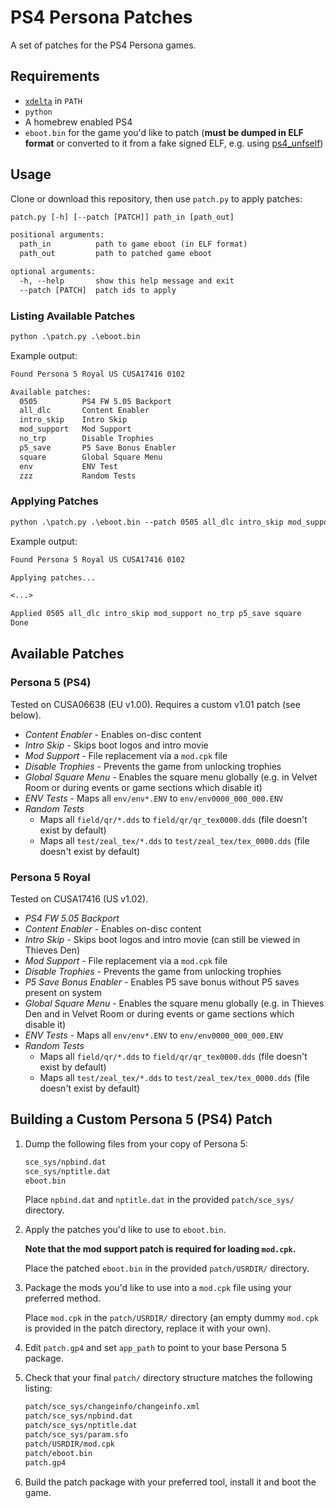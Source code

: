 # PS4 Persona Patches

A set of patches for the PS4 Persona games.

## Requirements

- [`xdelta`](https://github.com/jmacd/xdelta-gpl) in `PATH`
- `python`
- A homebrew enabled PS4
- `eboot.bin` for the game you'd like to patch (**must be dumped in ELF format** or converted to it from a fake signed ELF, e.g. using [ps4_unfself](https://github.com/SocraticBliss/ps4_unfself))

## Usage

Clone or download this repository, then use `patch.py` to apply patches:

```txt
patch.py [-h] [--patch [PATCH]] path_in [path_out]

positional arguments:
  path_in          path to game eboot (in ELF format)
  path_out         path to patched game eboot

optional arguments:
  -h, --help       show this help message and exit
  --patch [PATCH]  patch ids to apply
```

### Listing Available Patches

```txt
python .\patch.py .\eboot.bin
```

Example output:

```txt
Found Persona 5 Royal US CUSA17416 0102

Available patches:
  0505          PS4 FW 5.05 Backport
  all_dlc       Content Enabler
  intro_skip    Intro Skip
  mod_support   Mod Support
  no_trp        Disable Trophies
  p5_save       P5 Save Bonus Enabler
  square        Global Square Menu
  env           ENV Test
  zzz           Random Tests
```

### Applying Patches

```txt
python .\patch.py .\eboot.bin --patch 0505 all_dlc intro_skip mod_support no_trp p5_save square
```

Example output:

```txt
Found Persona 5 Royal US CUSA17416 0102

Applying patches...

<...>

Applied 0505 all_dlc intro_skip mod_support no_trp p5_save square
Done
```

## Available Patches

### Persona 5 (PS4)

Tested on CUSA06638 (EU v1.00). Requires a custom v1.01 patch (see below).

- *Content Enabler* - Enables on-disc content
- *Intro Skip* - Skips boot logos and intro movie
- *Mod Support* - File replacement via a `mod.cpk` file
- *Disable Trophies* - Prevents the game from unlocking trophies
- *Global Square Menu* - Enables the square menu globally (e.g. in Velvet Room or during events or game sections which disable it)
- *ENV Tests* - Maps all `env/env*.ENV` to `env/env0000_000_000.ENV`
- *Random Tests*
  - Maps all `field/qr/*.dds` to `field/qr/qr_tex0000.dds` (file doesn't exist by default)
  - Maps all `test/zeal_tex/*.dds` to `test/zeal_tex/tex_0000.dds` (file doesn't exist by default)

### Persona 5 Royal

Tested on CUSA17416 (US v1.02).

- *PS4 FW 5.05 Backport*
- *Content Enabler* - Enables on-disc content
- *Intro Skip* - Skips boot logos and intro movie (can still be viewed in Thieves Den)
- *Mod Support* - File replacement via a `mod.cpk` file
- *Disable Trophies* - Prevents the game from unlocking trophies
- *P5 Save Bonus Enabler* - Enables P5 save bonus without P5 saves present on system
- *Global Square Menu* - Enables the square menu globally (e.g. in Thieves Den and in Velvet Room or during events or game sections which disable it)
- *ENV Tests* - Maps all `env/env*.ENV` to `env/env0000_000_000.ENV`
- *Random Tests*
  - Maps all `field/qr/*.dds` to `field/qr/qr_tex0000.dds` (file doesn't exist by default)
  - Maps all `test/zeal_tex/*.dds` to `test/zeal_tex/tex_0000.dds` (file doesn't exist by default)

## Building a Custom Persona 5 (PS4) Patch

1. Dump the following files from your copy of Persona 5:

   ```txt
   sce_sys/npbind.dat
   sce_sys/nptitle.dat
   eboot.bin
   ```

   Place `npbind.dat` and `nptitle.dat` in the provided `patch/sce_sys/` directory.

2. Apply the patches you'd like to use to `eboot.bin`.

   **Note that the mod support patch is required for loading `mod.cpk`.**

   Place the patched `eboot.bin` in the provided `patch/USRDIR/` directory.

3. Package the mods you'd like to use into a `mod.cpk` file using your preferred method.

   Place `mod.cpk` in the `patch/USRDIR/` directory (an empty dummy `mod.cpk` is provided in the patch directory, replace it with your own).

4. Edit `patch.gp4` and set `app_path` to point to your base Persona 5 package.

5. Check that your final `patch/` directory structure matches the following listing:

   ```txt
   patch/sce_sys/changeinfo/changeinfo.xml
   patch/sce_sys/npbind.dat
   patch/sce_sys/nptitle.dat
   patch/sce_sys/param.sfo
   patch/USRDIR/mod.cpk
   patch/eboot.bin
   patch.gp4
   ```

6. Build the patch package with your preferred tool, install it and boot the game.
